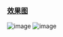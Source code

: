### [效果图](https://github.com/aic1999/Picture/blob/master/Android/ContinueView/cv.gif)
![image](https://github.com/aic1999/Picture/blob/master/Android/ContinueView/cv.gif)
![image](https://github.com/aic1999/Picture/blob/master/Android/ContinueView/c1.png)